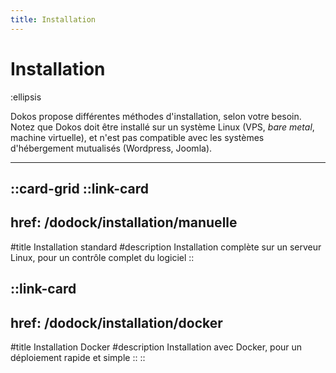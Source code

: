 ```yaml
---
title: Installation
---
```


# Installation

:ellipsis

Dokos propose différentes méthodes d'installation, selon votre besoin.  
Notez que Dokos doit être installé sur un système Linux (VPS, *bare metal*, machine virtuelle), et n'est pas compatible avec les systèmes d'hébergement mutualisés (Wordpress, Joomla).

---

::card-grid
  ::link-card
  ---
  href: /dodock/installation/manuelle
  ---
  #title
  Installation standard
  #description
  Installation complète sur un serveur Linux, pour un contrôle complet du logiciel
  ::

  ::link-card
  ---
  href: /dodock/installation/docker
  ---
  #title
  Installation Docker
  #description
  Installation avec Docker, pour un déploiement rapide et simple
  ::
::
